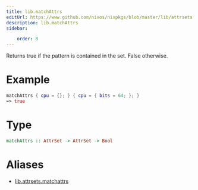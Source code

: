 ```yaml
---
title: lib.matchAttrs
editUrl: https://www.github.com/nixos/nixpkgs/blob/master/lib/attrsets.nix#L1092C5
description: lib.matchAttrs
sidebar:

    order: 8
---
```


Returns true if the pattern is contained in the set. False otherwise.

# Example

```nix
matchAttrs { cpu = {}; } { cpu = { bits = 64; }; }
=> true
```

# Type

```haskell
matchAttrs :: AttrSet -> AttrSet -> Bool
```


# Aliases

- [lib.attrsets.matchattrs](/nix-doc-comments/reference/lib/attrsets/lib-attrsets-matchattrs)


